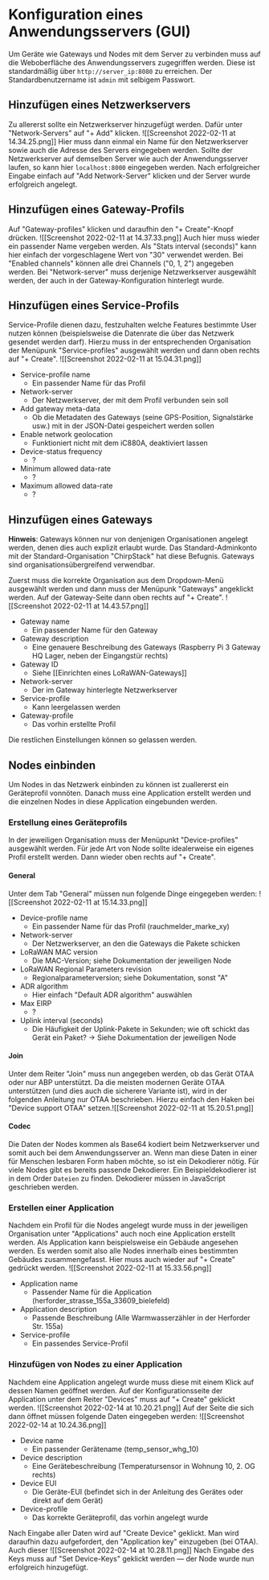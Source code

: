 ```toc
```

# Konfiguration eines Anwendungsservers (GUI)
Um Geräte wie Gateways und Nodes mit dem Server zu verbinden muss auf die Weboberfläche des Anwendungsservers zugegriffen werden. Diese ist standardmäßig über `http://server_ip:8080` zu erreichen. Der Standardbenutzername ist `admin` mit selbigem Passwort. 

## Hinzufügen eines Netzwerkservers
Zu allererst sollte ein Netzwerkserver hinzugefügt werden. Dafür unter "Network-Servers" auf "+ Add" klicken.
![[Screenshot 2022-02-11 at 14.34.25.png]]
Hier muss dann einmal ein Name für den Netzwerkserver sowie auch die Adresse des Servers eingegeben werden. Sollte der Netzwerkserver auf demselben Server wie auch der Anwendungsserver laufen, so kann hier `localhost:8000` eingegeben werden.
Nach erfolgreicher Eingabe einfach auf "Add Network-Server" klicken und der Server wurde erfolgreich angelegt. 

## Hinzufügen eines Gateway-Profils
Auf "Gateway-profiles" klicken und daraufhin den "+ Create"-Knopf drücken.
![[Screenshot 2022-02-11 at 14.37.33.png]]
Auch hier muss wieder ein passender Name vergeben werden. Als "Stats interval (seconds)" kann hier einfach der vorgeschlagene Wert von "30" verwendet werden. Bei "Enabled channels" können alle drei Channels ("0, 1, 2") angegeben werden. Bei "Network-server" muss derjenige Netzwerkserver ausgewählt werden, der auch in der Gateway-Konfiguration hinterlegt wurde.

## Hinzufügen eines Service-Profils
Service-Profile dienen dazu, festzuhalten welche Features bestimmte User nutzen können (beispielsweise die Datenrate die über das Netzwerk gesendet werden darf). Hierzu muss in der entsprechenden Organisation der Menüpunk "Service-profiles" ausgewählt werden und dann oben rechts auf "+ Create". 
![[Screenshot 2022-02-11 at 15.04.31.png]]
- Service-profile name
	- Ein passender Name für das Profil
- Network-server
	- Der Netzwerkserver, der mit dem Profil verbunden sein soll
- Add gateway meta-data
	- Ob die Metadaten des Gateways (seine GPS-Position, Signalstärke usw.) mit in der JSON-Datei gespeichert werden sollen
- Enable network geolocation
	- Funktioniert nicht mit dem iC880A, deaktiviert lassen
- Device-status frequency
	- ?
- Minimum allowed data-rate
	- ?
- Maximum allowed data-rate
	- ?

## Hinzufügen eines Gateways
**Hinweis**: Gateways können nur von denjenigen Organisationen angelegt werden, denen dies auch explizit erlaubt wurde. Das Standard-Adminkonto mit der Standard-Organisation "ChirpStack" hat diese Befugnis. Gateways sind organisationsübergreifend verwendbar.

Zuerst muss die korrekte Organisation aus dem Dropdown-Menü ausgewählt werden und dann muss der Menüpunk "Gateways" angeklickt werden. Auf der Gateway-Seite dann oben rechts auf "+ Create".
![[Screenshot 2022-02-11 at 14.43.57.png]]
- Gateway name
	- Ein passender Name für den Gateway
- Gateway description
	- Eine genauere Beschreibung des Gateways (Raspberry Pi 3 Gateway HQ Lager, neben der Eingangstür rechts)
- Gateway ID
	- Siehe [[Einrichten eines LoRaWAN-Gateways]]
- Network-server
	- Der im Gateway hinterlegte Netzwerkserver
- Service-profile
	- Kann leergelassen werden
- Gateway-profile
	- Das vorhin erstellte Profil 
		
Die restlichen Einstellungen können so gelassen werden.

## Nodes einbinden
Um Nodes in das Netzwerk einbinden zu können ist zuallererst ein Geräteprofil vonnöten. Danach muss eine Application erstellt werden und die einzelnen Nodes in diese Application eingebunden werden.

### Erstellung eines Geräteprofils
In der jeweiligen Organisation muss der Menüpunkt "Device-profiles" ausgewählt werden. Für jede Art von Node sollte idealerweise ein eigenes Profil erstellt werden. Dann wieder oben rechts auf "+ Create".

#### General
Unter dem Tab "General" müssen nun folgende Dinge eingegeben werden:
![[Screenshot 2022-02-11 at 15.14.33.png]]
- Device-profile name
	- Ein passender Name für das Profil (rauchmelder_marke_xy)
- Network-server
	- Der Netzwerkserver, an den die Gateways die Pakete schicken
- LoRaWAN MAC version
	- Die MAC-Version; siehe Dokumentation der jeweiligen Node
- LoRaWAN Regional Parameters revision
	- Regionalparameterversion; siehe Dokumentation, sonst "A"
- ADR algorithm
	- Hier einfach "Default ADR algorithm" auswählen
- Max EIRP
	- ? 
- Uplink interval (seconds)
	- Die Häufigkeit der Uplink-Pakete in Sekunden; wie oft schickt das Gerät ein Paket? -> Siehe Dokumentation der jeweiligen Node

#### Join
Unter dem Reiter "Join" muss nun angegeben werden, ob das Gerät OTAA oder nur ABP unterstützt. Da die meisten modernen Geräte OTAA unterstützen (und dies auch die sicherere Variante ist), wird in der folgenden Anleitung nur OTAA beschrieben.
Hierzu einfach den Haken bei "Device support OTAA" setzen.![[Screenshot 2022-02-11 at 15.20.51.png]]

#### Codec
Die Daten der Nodes kommen als Base64 kodiert beim Netzwerkserver und somit auch bei dem Anwendungsserver an. Wenn man diese Daten in einer für Menschen lesbaren Form haben möchte, so ist ein Dekodierer nötig. Für viele Nodes gibt es bereits passende Dekodierer. Ein Beispieldekodierer ist in dem Order `Dateien` zu finden. Dekodierer müssen in JavaScript geschrieben werden.

### Erstellen einer Application
Nachdem ein Profil für die Nodes angelegt wurde muss in der jeweiligen Organisation unter "Applications" auch noch eine Application erstellt werden. Als Application kann beispielsweise ein Gebäude angesehen werden. Es werden somit also alle Nodes innerhalb eines bestimmten Gebäudes zusammengefasst. Hier muss auch wieder auf "+ Create" gedrückt werden.
![[Screenshot 2022-02-11 at 15.33.56.png]]
- Application name
	- Passender Name für die Application (herforder_strasse_155a_33609_bielefeld)
- Application description
	- Passende Beschreibung (Alle Warmwasserzähler in der Herforder Str. 155a)
- Service-profile
	- Ein passendes Service-Profil

### Hinzufügen von Nodes zu einer Application
Nachdem eine Application angelegt wurde muss diese mit einem Klick auf dessen Namen geöffnet werden. Auf der Konfigurationsseite der Application unter dem Reiter "Devices" muss auf "+ Create" geklickt werden.
![[Screenshot 2022-02-14 at 10.20.21.png]]
Auf der Seite die sich dann öffnet müssen folgende Daten eingegeben werden:
![[Screenshot 2022-02-14 at 10.24.36.png]]
- Device name
	- Ein passender Gerätename (temp_sensor_whg_10)
- Device description
	- Eine Gerätebeschreibung (Temperatursensor in Wohnung 10, 2. OG rechts)
- Device EUI
	- Die Geräte-EUI (befindet sich in der Anleitung des Gerätes oder direkt auf dem Gerät)
- Device-profile
	- Das korrekte Geräteprofil, das vorhin angelegt wurde

Nach Eingabe aller Daten wird auf "Create Device" geklickt. Man wird daraufhin dazu aufgefordert, den "Application key" einzugeben (bei OTAA). Auch dieser
 ![[Screenshot 2022-02-14 at 10.28.11.png]]
 Nach Eingabe des Keys muss auf "Set Device-Keys" geklickt werden — der Node wurde nun erfolgreich hinzugefügt.